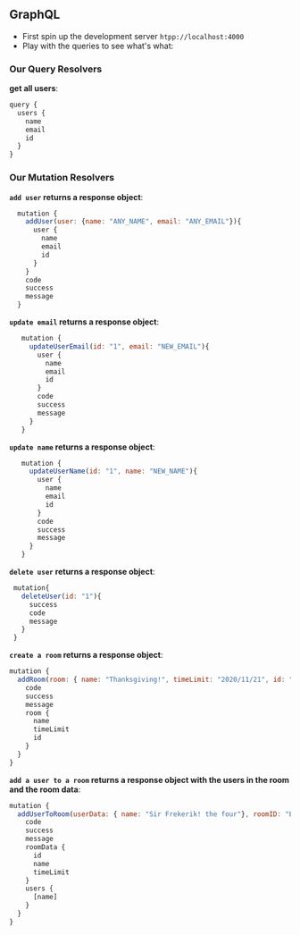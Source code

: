 ## GraphQL

- First spin up the development server `htpp://localhost:4000`
- Play with the queries to see what's what:

### Our Query Resolvers

**get all users**:

```javascript
query {
  users {
    name
    email
    id
  }
}
```

### Our Mutation Resolvers

**`add user` returns a response object**:

```javascript
  mutation {
    addUser(user: {name: "ANY_NAME", email: "ANY_EMAIL"}){
      user {
        name
        email
        id
      }
    }
    code
    success
    message
  }
```

**`update email` returns a response object**:

```javascript
   mutation {
     updateUserEmail(id: "1", email: "NEW_EMAIL"){
       user {
         name
         email
         id
       }
       code
       success
       message
     }
   }
```

**`update name` returns a response object**:

```javascript
   mutation {
     updateUserName(id: "1", name: "NEW_NAME"){
       user {
         name
         email
         id
       }
       code
       success
       message
     }
   }
```

**`delete user` returns a response object**:

```javascript
 mutation{
   deleteUser(id: "1"){
     success
     code
     message
   }
 }
```

**`create a room` returns a response object**:

```javascript
mutation {
  addRoom(room: { name: "Thanksgiving!", timeLimit: "2020/11/21", id: "EAR2" }){
    code
    success
    message
    room {
      name
      timeLimit
      id
    }
  }
}
```

**`add a user to a room` returns a response object with the users in the room and the room data**:

```javascript
mutation {
  addUserToRoom(userData: { name: "Sir Frekerik! the four"}, roomID: "EE202"){
    code
    success
    message
    roomData {
      id
      name
      timeLimit
    }
    users {
      [name]
    }
  }
}
```